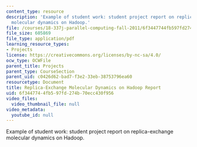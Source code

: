 ```yaml
---
content_type: resource
description: 'Example of student work: student project report on replica-exchange
  molecular dynamics on Hadoop.'
file: /courses/18-337j-parallel-computing-fall-2011/6f3447744fb597fd274b70ecc430f956_MIT18_337JF11_Hadoop_rpt.pdf
file_size: 605869
file_type: application/pdf
learning_resource_types:
- Projects
license: https://creativecommons.org/licenses/by-nc-sa/4.0/
ocw_type: OCWFile
parent_title: Projects
parent_type: CourseSection
parent_uid: c0426d62-bad7-f3e2-33eb-38753796ea60
resourcetype: Document
title: Replica-Exchange Molecular Dynamics on Hadoop Report
uid: 6f344774-4fb5-97fd-274b-70ecc430f956
video_files:
  video_thumbnail_file: null
video_metadata:
  youtube_id: null
---
```

Example of student work: student project report on replica-exchange molecular dynamics on Hadoop.